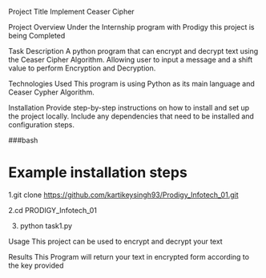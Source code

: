 Project Title
Implement Ceaser Cipher

Project Overview
Under the Internship program with Prodigy this project is being Completed

Task Description
A python program that can encrypt and decrypt text using the Ceaser Cipher Algorithm. Allowing user to input a message and a shift value to perform Encryption and Decryption.

Technologies Used
This program is using Python as its main language and Ceaser Cypher Algorithm.

Installation
Provide step-by-step instructions on how to install and set up the project locally. Include any dependencies that need to be installed and configuration steps.

###bash

# Example installation steps
1.git clone https://github.com/kartikeysingh93/Prodigy_Infotech_01.git

2.cd PRODIGY_Infotech_01

3. python task1.py


Usage
This project can be used to encrypt and decrypt your text

Results
This Program will return your text in encrypted form according to the key provided
